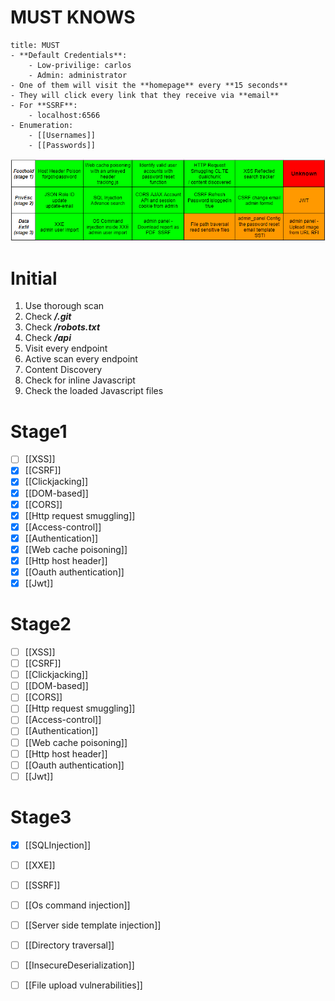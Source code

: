 # MUST KNOWS
```ad-success
title: MUST
- **Default Credentials**:
	- Low-privilige: carlos
	- Admin: administrator
- One of them will visit the **homepage** every **15 seconds**
- They will click every link that they receive via **email**
- For **SSRF**:
	- localhost:6566
- Enumeration:
	- [[Usernames]]
	- [[Passwords]]
```

![3 stages](3stages.png)

# Initial
1. Use thorough scan
2. Check ***/.git***
3. Check ***/robots.txt***
4. Check ***/api***
5. Visit every endpoint
6. Active scan every endpoint
7. Content Discovery
8. Check for inline Javascript
9. Check the loaded Javascript files

# Stage1
- [ ] [[XSS]]
- [x] [[CSRF]]
- [x] [[Clickjacking]]
- [x] [[DOM-based]]
- [x] [[CORS]]
- [x] [[Http request smuggling]]
- [x] [[Access-control]]
- [x] [[Authentication]]
- [x] [[Web cache poisoning]]
- [x] [[Http host header]]
- [x] [[Oauth authentication]]
- [x] [[Jwt]]

# Stage2
- [ ] [[XSS]]
- [ ] [[CSRF]]
- [ ] [[Clickjacking]]
- [ ] [[DOM-based]]
- [ ] [[CORS]]
- [ ] [[Http request smuggling]]
- [ ] [[Access-control]]
- [ ] [[Authentication]]
- [ ] [[Web cache poisoning]]
- [ ] [[Http host header]]
- [ ] [[Oauth authentication]]
- [ ] [[Jwt]]

# Stage3
- [x] [[SQLInjection]]
- [ ] [[XXE]]
- [ ] [[SSRF]]
- [ ] [[Os command  injection]]
- [ ] [[Server side template injection]]
- [ ] [[Directory traversal]]
- [ ] [[InsecureDeserialization]]
- [ ] [[File upload vulnerabilities]]

